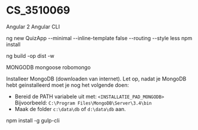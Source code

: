 # CS_3510069


Angular 2
Angular CLI


ng new QuizApp --minimal --inline-template false --routing --style less
npm install

ng build -op dist -w

MONGODB
mongoose
robomongo

Installeer MongoDB (downloaden van internet). Let op, nadat je MongoDB hebt geinstalleerd moet je nog het volgende doen:
- Bereid de PATH variabele uit met: `<INSTALLATIE_PAD_MONGODB>` Bijvoorbeeld: `C:\Program Files\MongoDB\Server\3.4\bin`
- Maak de folder `c:\data\db`  of `d:\data\db` aan. 


npm install -g gulp-cli
